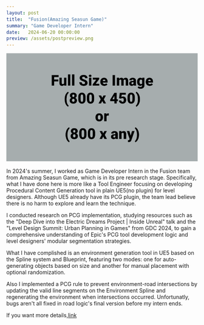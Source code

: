 ```yaml
---
layout: post
title:  "Fusion(Amazing Seasun Game)"
summary: "Game Developer Intern"
date:   2024-06-20 00:00:00
preview: /assets/postpreview.png
---
```


![Picture 1](/assets/fullsize.png)

In 2024's summer, I worked as Game Developer Intern in the Fusion team from Amazing Seasun Game, which is in its pre research stage. Specifically, what I have done here is more like a Tool Engineer focusing on developing Procedural Content Generation tool in plain UE5(no plugin) for level designers. Although UE5 already have its PCG plugin, the team lead believe there is no harm to explore and learn the technique. 

I conducted research on PCG implementation, studying resources such as the "Deep Dive into the Electric Dreams Project | Inside Unreal" talk and the "Level Design Summit: Urban Planning in Games" from GDC 2024, to gain a comprehensive understanding of Epic's PCG tool development logic and level designers' modular segmentation strategies.

What I have complished is an environment generation tool in UE5 based on the Spline system and Blueprint, featuring two modes: one for auto-generating objects based on size and another for manual placement with optional randomization.

Also I implemented a PCG rule to prevent environment-road intersections by updating the valid line segments on the Environment Spline and regenerating the environment when intersections occurred. Unfortunatly, bugs aren't all fixed in road logic's final version before my intern ends.

If you want more details,[link](https://github.com/chelliy/Internship_Work_Showcase)
